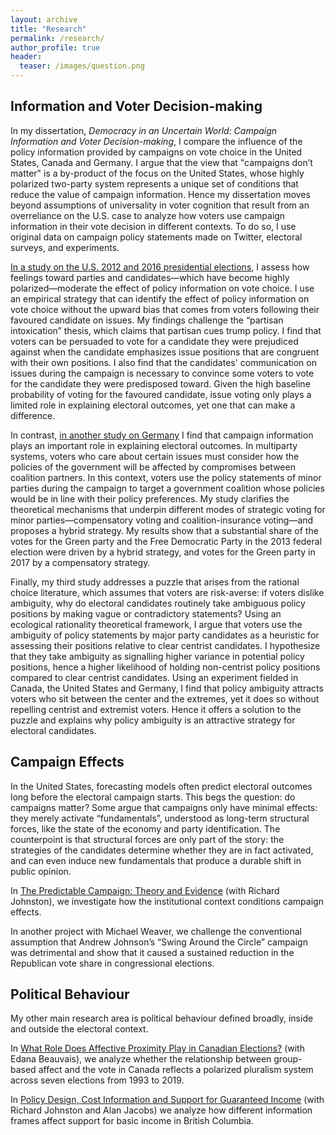```yaml
---
layout: archive
title: "Research"
permalink: /research/
author_profile: true
header:
  teaser: /images/question.png
---
```


## Information and Voter Decision-making

In my dissertation, _Democracy in an Uncertain World: Campaign Information and Voter Decision-making_, I compare the influence of the policy information provided by campaigns on vote choice in the United States, Canada and Germany. I argue that the view that "campaigns don’t matter" is a by-product of the focus on the United States, whose highly polarized two-party system represents a unique set of conditions that reduce the value of campaign information. Hence my dissertation moves beyond assumptions of universality in voter cognition that result from an overreliance on the U.S. case to analyze how voters use campaign information in their vote decision in different contexts. To do so, I use original data on campaign policy statements made on Twitter, electoral surveys, and experiments.

[In a study on the U.S. 2012 and 2016 presidential elections](https://preprints.apsanet.org/engage/apsa/article-details/634733bb0322f3f11048e3cf), I assess how feelings toward parties and candidates—which have become highly polarized—moderate the effect of policy information on vote choice. I use an empirical strategy that can identify the effect of policy information on vote choice without the upward bias that comes from voters following their favoured candidate on issues. My findings challenge the “partisan intoxication” thesis, which claims that partisan cues trump policy. I find that voters can be persuaded to vote for a candidate they were prejudiced against when the candidate emphasizes issue positions that are congruent with their own positions. I also find that the candidates' communication on issues during the campaign is necessary to convince some voters to vote for the candidate they were predisposed toward. Given the high baseline probability of voting for the favoured candidate, issue voting only plays a limited role in explaining electoral outcomes, yet one that can make a difference. 

In contrast, [in another study on Germany](https://doi.org/10.13140/RG.2.2.12891.69929) I find that campaign information plays an important role in explaining electoral outcomes. In multiparty systems, voters who care about certain issues must consider how the policies of the government will be affected by compromises between coalition partners. In this context, voters use the policy statements of minor parties during the campaign to target a government coalition whose policies would be in line with their policy preferences. My study clarifies the theoretical mechanisms that underpin different modes of strategic voting for minor parties—compensatory voting and coalition-insurance voting—and proposes a hybrid strategy. My results show that a substantial share of the votes for the Green party and the Free Democratic Party in the 2013 federal election were driven by a hybrid strategy, and votes for the Green party in 2017 by a compensatory strategy.

Finally, my third study addresses a puzzle that arises from the rational choice literature, which assumes that voters are risk-averse: if voters dislike ambiguity, why do electoral candidates routinely take ambiguous policy positions by making vague or contradictory statements? Using an ecological rationality theoretical framework, I argue that voters use the ambiguity of policy statements by major party candidates as a heuristic for assessing their positions relative to clear centrist candidates. I hypothesize that they take ambiguity as signalling higher variance in potential policy positions, hence a higher likelihood of holding non-centrist policy positions compared to clear centrist candidates. Using an experiment fielded in Canada, the United States and Germany, I find that policy ambiguity attracts voters who sit between the center and the extremes, yet it does so without repelling centrist and extremist voters. Hence it offers a solution to the puzzle and explains why policy ambiguity is an attractive strategy for electoral candidates.



## Campaign Effects

In the United States, forecasting models often predict electoral outcomes long before the electoral campaign starts. This begs the question: do campaigns matter?  Some argue that campaigns only have minimal effects: they merely activate “fundamentals”, understood as long-term structural forces, like the state of the economy and party identification. The counterpoint is that structural forces are only part of the story: the strategies of the candidates determine whether they are in fact activated, and can even induce new fundamentals that produce a durable shift in public opinion. 

In [The Predictable Campaign: Theory and Evidence](https://authors.elsevier.com/a/1eCKv_5yMsmGYm) (with Richard Johnston), we investigate how the institutional context conditions campaign effects.

In another project with Michael Weaver, we challenge the conventional assumption that Andrew Johnson’s “Swing Around the Circle” campaign was detrimental and show that it caused a sustained reduction in the Republican vote share in congressional elections.



## Political Behaviour

My other main research area is political behaviour defined broadly, inside and outside the electoral context. 

In [What Role Does Affective Proximity Play in Canadian Elections?](https://doi.org/10.13140/RG.2.2.29053.49121/1) (with Edana Beauvais), we analyze whether the relationship between group-based affect and the vote in Canada reflects a polarized pluralism system across seven elections from 1993 to 2019. 

In [Policy Design, Cost Information and Support for Guaranteed Income](https://bcbasicincomepanel.ca/papers/?s=%22Policy+Design%2C+Cost+Information+and+Support+for+Guaranteed+Income%22) (with Richard Johnston and Alan Jacobs) we analyze how different information frames affect support for basic income in British Columbia.


